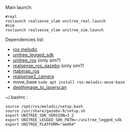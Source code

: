 Main launch:

    #real
    roslaunch realsense_slam unitree_real.launch
    #sim
    roslaunch realsense_slam unitree_sim.launch 


Dependencies list:

* [ros melodic](http://wiki.ros.org/melodic/Installation/Ubuntu)
* [unitree_legged_sdk](https://github.com/unitreerobotics/unitree_legged_sdk) 
* [unitree_ros](https://github.com/unitreerobotics/unitree_ros) (only sim?)
* [realsense_ros_gazebo](https://github.com/nilseuropa/realsense_ros_gazebo) (only sim?)
* [rtabmap_ros](https://github.com/introlab/rtabmap_ros)
* [realsense2_camera](https://github.com/IntelRealSense/realsense-ros)
* move_base `sudo apt install ros-melodic-move-base`
* [depthimage_to_laserscan](https://github.com/ros-perception/depthimage_to_laserscan)


~/.bashrc :

    source /opt/ros/melodic/setup.bash
    source /usr/share/gazebo-9/setup.sh
    export UNITREE_SDK_VERSION=3_2
    export UNITREE_LEGGED_SDK_PATH=~/unitree_legged_sdk
    export UNITREE_PLATFORM="amd64"